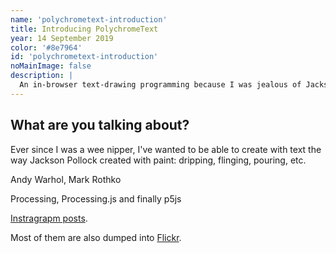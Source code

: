 ```yaml
---
name: 'polychrometext-introduction'
title: Introducing PolychromeText
year: 14 September 2019
color: '#8e7964'
id: 'polychrometext-introduction'
noMainImage: false
description: |
  An in-browser text-drawing programming because I was jealous of Jackson Pollock and Mark Rothko
---
```


## What are you talking about?

Ever since I was a wee nipper, I've wanted to be able to create with text the way Jackson Pollock created with paint: 
dripping, flinging, pouring, etc.

Andy Warhol, Mark Rothko

Processing, Processing.js and finally p5js

[Instragrapm posts](https://www.instagram.com/explore/tags/polychrometext/).

Most of them are also dumped into [Flickr](https://www.flickr.com/photos/othermichael/albums/72157641585339145).
